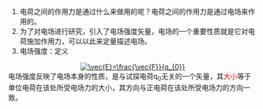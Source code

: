 1. 电荷之间的作用力是通过什么来做用的呢？电荷之间的作用力是通过电场来作用的。
2. 为了对电场进行研究，引入了电场强度矢量，电场的一个重要性质就是它对电荷施加作用力，可以以此来定量描述电场。
3. 电场强度：定义  
<center><a href="https://www.codecogs.com/eqnedit.php?latex=\vec{E}=\frac{\vec{F}}{q_{0}}" target="_blank"><img src="https://latex.codecogs.com/gif.latex?\vec{E}=\frac{\vec{F}}{q_{0}}" title="\vec{E}=\frac{\vec{F}}{q_{0}}" /></a></center>  
电场强度反映了电场本身的性质，是与试探电荷q<sub>0</sub>无关的一个矢量，其<font color=red>大小</font>等于单位电荷在该处所受电场力的大小，其方向与正电荷在该处所受电场力的方向一致。